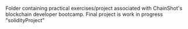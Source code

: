 Folder containing practical exercises/project associated with ChainShot's blockchain developer bootcamp.
Final project is work in progress "solidityProject"
